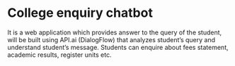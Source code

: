 # College enquiry chatbot
It is a web application which provides answer to the query of the student, 
will be built using API.ai (DialogFlow) that analyzes student’s query and understand student’s message.
Students can enquire about fees statement, academic results, register units etc.

